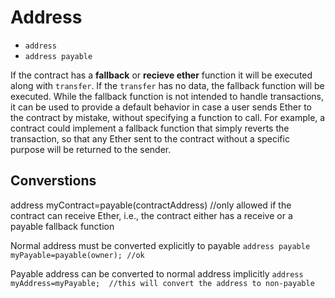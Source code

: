 # Address
- `address`
- `address payable`

If the contract has a **fallback** or **recieve ether** function it will be executed along with `transfer`. If the `transfer` has no data, the fallback function will be executed. While the fallback function is not intended to handle transactions, it can be used to provide a default behavior in case a user sends Ether to the contract by mistake, without specifying a function to call. For example, a contract could implement a fallback function that simply reverts the transaction, so that any Ether sent to the contract without a specific purpose will be returned to the sender.

## Converstions

address myContract=payable(contractAddress)  //only allowed if the contract can receive Ether, i.e., the contract either has a receive or a payable fallback function

Normal address must be converted explicitly to payable
`address payable myPayable=payable(owner); //ok`

Payable address can be converted to normal address implicitly
`address myAddress=myPayable;  //this will convert the address to non-payable`